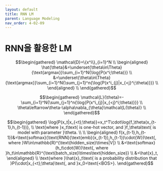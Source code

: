 ```yaml
---
layout: default
title: RNN LM
parent: Language Modeling
nav_order: 4-02-09
---
```


# RNN을 활용한 LM

$$\begin{gathered}
\mathcal{D}=\{x^i\}_{i=1}^N \\
\begin{aligned}
\hat{\theta}&=\underset{\theta\in\Theta}{\text{argmax}}\sum_{i=1}^N{\log{P(x^i;\theta)}} \\
&=\underset{\theta\in\Theta}{\text{argmax}}\sum_{i=1}^N{\sum_{j=1}^n{\log{P(x^i_{j}|x_{<j}^i;\theta)}}} \\
\end{aligned} \\
\end{gathered}$$

$$\begin{gathered}
\mathcal{L}(\theta)=-\sum_{i=1}^N{\sum_{j=1}^n{\log{P(x^i_{j}|x_{<j}^i;\theta)}}} \\
\theta\leftarrow\theta-\alpha\nabla_{\theta}\mathcal{L(\theta)} \\
\end{gathered}$$

$$\begin{gathered}
\log{P(x_t|x_{<t};\theta)}=x_t^T\cdot\log{f_\theta(x_{t-1},h_{t-1})}, \\
\text{where }x_t\text{ is one-hot vector, and }f_\theta\text{ is model with parameter }\theta. \\
\\
\begin{aligned}
f(x_{t-1},h_{t-1})&=\text{softmax}(\text{RNN}(\text{emb}(x_{t-1}),h_{t-1})\cdot{W})\text{, where }W\in\mathbb{R}^{\text{hidden_size}\times|V|} \\
&=\text{softmax}(h_t\cdot{W})\text{, where }h_t\in\mathbb{R}^{\text{batch_size}\times\text{hidden_size}} \\
&=\hat{x}_t,
\end{aligned} \\
\text{where }\hat{x}_t\text{ is a probability distribution that }P(\cdot|x_{<t};\theta)\text{, and }x_0=\text{<BOS>}.
\end{gathered}$$
